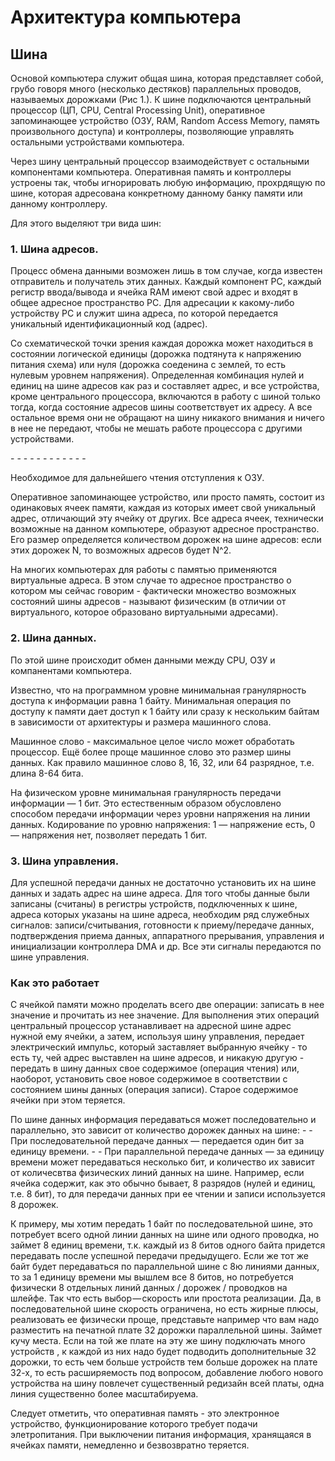 <h1>Архитектура компьютера</h1>
<h2>Шина</h2>
<p>Основой компьютера служит общая шина, которая представляет собой, грубо говоря много (несколько дестяков) параллельных проводов, называемых дорожками (Рис 1.). К шине подключаются центральный процессор (ЦП, CPU, Сentral Processing Unit), оперативное запоминающее устройство (ОЗУ, RAM, Random Access Memory, память произвольного доступа) и контроллеры, позволяющие управлять остальными устройствами компьютера.</p>

<p>Через шину центральный процессор взаимодействует с остальными компонентами компьютера. Оперативная память и контроллеры устроены так, чтобы игнорировать любую информацию, прохрдящую по шине, которая адресована конкретному данному банку памяти или данному контроллеру.</p>

<p>Для этого выделяют три вида шин:</p>

<h3>1. Шина адресов.</h3>
<p>Процесс обмена данными возможен лишь в том случае, когда известен от­правитель и получатель этих данных. Каждый компонент PC, каждый регистр ввода/вывода и ячейка RAM имеют свой адрес и входят в общее адресное пространство PC. Для адресации к какому-либо устройству PC и служит шина адреса, по которой передается уникальный идентификацион­ный код (адрес).</p>

<p>Со схематической точки зрения каждая дорожка может находиться в состоянии логической единицы (дорожка подтянута к напряжению питания схема) или нуля (дорожка соеденина с землей, то есть нулевым уровнем напряжения). Определенная комбинация нулей и единиц на шине адресов как раз и составляет адрес, и все устройства, кроме центрального процессора, включаются в работу с шиной только тогда, когда состояние адресов шины соответствует их адресу. А все остальное время они не обращают на шину никакого внимания и ничего в нее не передают, чтобы не мешать работе процессора с другими устройствами.</p>

<p>- - - - - - - - - - - -</p>

<p>Необходимое для дальнейшего чтения отступления к ОЗУ.</p>
<p>Оперативное запоминающее устройство, или просто память, состоит из одинаковых ячеек памяти, каждая из которых имеет свой уникальный адрес, отличающий эту ячейку от других. Все адреса ячеек, технически возможные на данном компьютере, образуют адресное пространство. Его размер определяется количеством дорожек на шине адресов: если этих дорожек N, то возможных адресов будет N^2.</p>
<p>На многих компьютерах для работы с памятью применяются виртуальные адреса. В этом случае то адресное пространство о котором мы сейчас говорим - фактически множество возможных состояний шины адресов - называют физическим (в отличии от виртуального, которое образовано виртуальными адресами).</p>

<h3>2. Шина данных.</h3>
<p>По этой шине происходит обмен данными между CPU, ОЗУ и компанентами компьютера.</p>

<p>Известно, что на программном уровне минимальная гранулярность доступа к информации равна 1 байту. Минимальная операция по доступу к памяти дает доступ к 1 байту или сразу к нескольким байтам в зависимости от архитектуры и размера машинного слова.</p>

<p>Машинное слово - максимальное целое число может обработать процессор. Ещё более проще машинное слово это размер шины данных. Как правило машинное слово 8, 16, 32, или 64 разрядное, т.е. длина 8-64 бита.</p>

<p>На физическом уровне минимальная гранулярность передачи информации — 1 бит. Это естественным образом обусловлено способом передачи информации через уровни напряжения на линии данных. Кодирование по уровню напряжения: 1 — напряжение есть, 0 — напряжения нет, позволяет передать 1 бит.</p>

<h3>3. Шина управления.</h3>
<p>Для успешной передачи данных не достаточно установить их на шине дан­ных и задать адрес на шине адреса. Для того чтобы данные были записаны (считаны) в регистры устройств, подключенных к шине, адреса которых указаны на шине адреса, необходим ряд служебных сигналов: записи/счи­тывания, готовности к приему/передаче данных, подтверждения приема данных, аппаратного прерывания, управления и инициализации контролле­ра DMA и др. Все эти сигналы передаются по шине управления.</p>

<h3>Как это работает</h3>
<p>С ячейкой памяти можно проделать всего две операции: записать в нее значение и прочитать из нее значение. Для выполнения этих операций центральный процессор устанавливает на адресной шине адрес нужной ему ячейки, а затем, используя шину управления, передает электрический импульс, который заставляет выбранную ячейку - то есть ту, чей адрес выставлен на шине адресов, и никакую другую - передать в шину данных свое содержимое (операция чтения) или, наоборот, установить свое новое содержимое в соответствии с состоянием шины данных (операция записи). Старое содержимое ячейки при этом теряется.</p>

<p>По шине данных информация передаваться может последовательно и параллельно, это зависит от количество дорожек данных на шине:
- - При последовательной передаче данных — передается один бит за единицу времени.
- - При параллельной передаче данных — за единицу времени может передаваться несколько бит, и количество их зависит от количесвтва физических линий данных на шине. Например, если ячейка содержит, как это обычно бывает, 8 разрядов (нулей и единиц, т.е. 8 бит), то для передачи данных при ее чтении и записи используется 8 дорожек.</p>

<p>К примеру, мы хотим передать 1 байт по последовательной шине, это потребует всего одной линии данных на шине или одного проводка, но займет 8 единиц времени, т.к. каждый из 8 битов одного байта придется передавать после успешной передачи предыдущего. Если же тот же байт будет передаваться по параллельной шине с 8ю линиями данных, то за 1 единицу времени мы вышлем все 8 битов, но потребуется физически 8 отдельных линий данных / дорожек / проводков на шлейфе. Так что есть выбор — скорость или простота реализации. Да, в последовательной шине скорость ограничена, но есть жирные плюсы, реализовать ее физически проще, представьте например что вам надо разместить на печатной плате 32 дорожки параллельной шины. Займет кучу места. Если на той же плате на эту же шину подключать много устройств , к каждой из них надо будет подводить дополнительные 32 дорожки, то есть чем больше устройств тем больше дорожек на плате 32-х, то есть расширяемость под вопросом, добавление любого нового устройства на шину повлечет существенный редизайн всей платы, одна линия существенно более масштабируема.</p>

<p>Следует отметить, что оперативная память - это электронное устройство, функционирование которого требует подачи элетропитания. При выключении питания информация, хранящаяся в ячейках памяти, немедленно и безвозвратно теряется.</p>